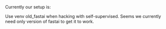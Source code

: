 Currently our setup is:

Use venv old_fastai when hacking with self-supervised. Seems we currently need only version of fastai to get it to work.

